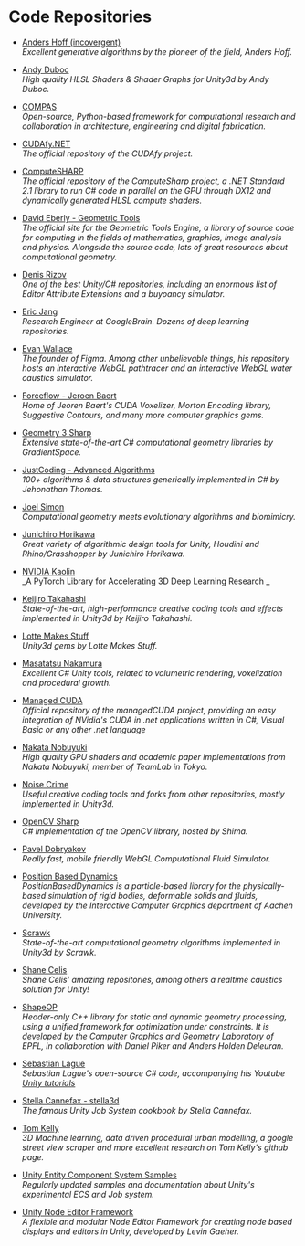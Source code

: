 Code Repositories
======
* [Anders Hoff (incovergent)](https://github.com/inconvergent)  
_Excellent generative algorithms by the pioneer of the field, Anders Hoff._  

* [Andy Duboc](https://github.com/andydbc)
</br> _High quality HLSL Shaders & Shader Graphs for Unity3d by Andy Duboc._

* [COMPAS](https://github.com/compas-dev/compas) 
</br> _Open-source, Python-based framework for computational research and collaboration in architecture, engineering and digital fabrication._

* [CUDAfy.NET](https://github.com/Cr33zz/CUDAfy.NET)
</br> _The official repository of the CUDAfy project._

* [ComputeSHARP](https://github.com/Sergio0694/ComputeSharp)
<br/> _The official repository of the ComputeSharp project, a .NET Standard 2.1 library to run C# code in parallel on the GPU through DX12 and dynamically generated HLSL compute shaders._

* [David Eberly - Geometric Tools](https://www.geometrictools.com/index.html)
</br>_The official site for the Geometric Tools Engine, a library of source code for computing in the fields of mathematics, graphics, image analysis and physics. Alongside the source code, lots of great resources about computational geometry._

* [Denis Rizov](https://github.com/dbrizov)
<br/>_One of the best Unity/C# repositories, including an enormous list of Editor Attribute Extensions and a buyoancy simulator._

* [Eric Jang](https://github.com/ericjang)
_</br> Research Engineer at GoogleBrain. Dozens of deep learning repositories._

* [Evan Wallace](https://github.com/evanw?tab=repositories)
<br/> _The founder of Figma. Among other unbelievable things, his repository hosts an interactive WebGL pathtracer and an interactive WebGL water caustics simulator._

* [Forceflow - Jeroen Baert](https://github.com/Forceflow?tab=repositories)
<br/>_Home of Jeoren Baert's CUDA Voxelizer, Morton Encoding library, Suggestive Contours, and many more computer graphics gems._

* [Geometry 3 Sharp](https://github.com/gradientspace/geometry3Sharp)
</br>_Extensive state-of-the-art C# computational geometry libraries by GradientSpace._

* [JustCoding - Advanced Algorithms](https://github.com/justcoding121/Advanced-Algorithms)
<br/>_100+ algorithms & data structures generically implemented in C# by Jehonathan Thomas._

* [Joel Simon](https://github.com/joel-simon)
</br>_Computational geometry meets evolutionary algorithms and biomimicry._

* [Junichiro Horikawa](https://github.com/jhorikawa)
</br>_Great variety of algorithmic design tools for Unity, Houdini and Rhino/Grasshopper by Junichiro Horikawa._

* [NVIDIA Kaolin](https://github.com/NVIDIAGameWorks/kaolin)
<br/>_A PyTorch Library for Accelerating 3D Deep Learning Research _

* [Keijiro Takahashi](https://github.com/keijiro)
</br>_State-of-the-art, high-performance creative coding tools and effects implemented in Unity3d by Keijiro Takahashi._

* [Lotte Makes Stuff](https://github.com/LotteMakesStuff)
</br>_Unity3d gems by Lotte Makes Stuff._

* [Masatatsu Nakamura](https://github.com/mattatz)
<br/>_Excellent C# Unity tools, related to volumetric rendering, voxelization and procedural growth._

* [Managed CUDA](https://github.com/kunzmi/managedCuda)
<br/>_Official repository of the managedCUDA project, providing an easy integration of NVidia's CUDA in .net applications written in C#, Visual Basic or any other .net language_

* [Nakata Nobuyuki](https://github.com/nobnak)
<br/>_High quality GPU shaders and academic paper implementations from Nakata Nobuyuki, member of TeamLab in Tokyo._

* [Noise Crime](https://github.com/noisecrime)
_</br> Useful creative coding tools and forks from other repositories, mostly implemented in Unity3d._

* [OpenCV Sharp](https://github.com/shimat/opencvsharp)
_<br/>C# implementation of the OpenCV library, hosted by Shima._

* [Pavel Dobryakov](https://github.com/PavelDoGreat)
_</br> Really fast, mobile friendly WebGL Computational Fluid Simulator._

* [Position Based Dynamics](https://github.com/InteractiveComputerGraphics/PositionBasedDynamics)<br/>
_PositionBasedDynamics is a particle-based library for the physically-based simulation of rigid bodies, deformable solids and fluids, developed by the Interactive Computer Graphics department of Aachen University._

* [Scrawk](https://github.com/Scrawk)
_</br> State-of-the-art computational geometry algorithms implemented in Unity3d by Scrawk._

* [Shane Celis](https://github.com/shanecelis?tab=repositories)
<br/> _Shane Celis' amazing repositories, among others a realtime caustics solution for Unity!_

* [ShapeOP](https://www.shapeop.org/index.php)
_</br> Header-only C++ library for static and dynamic geometry processing, using a unified framework for optimization under constraints. It is developed by the Computer Graphics and Geometry Laboratory of EPFL, in collaboration with Daniel Piker and Anders Holden Deleuran._

* [Sebastian Lague](https://github.com/SebLague)<br/>
_Sebastian Lague's open-source C# code, accompanying his Youtube [Unity tutorials](https://www.youtube.com/user/Cercopithecan)_

* [Stella Cannefax - stella3d](https://github.com/stella3d)
_</br> The famous Unity Job System cookbook by Stella Cannefax._

* [Tom Kelly](https://github.com/twak?tab=repositories)
<br/> _3D Machine learning, data driven procedural urban modelling, a google street view scraper and more excellent research on Tom Kelly's github page._

* [Unity Entity Component System Samples](https://github.com/Unity-Technologies/EntityComponentSystemSamples)
_</br> Regularly updated samples and documentation about Unity's experimental ECS and Job system._

* [Unity Node Editor Framework](https://github.com/Seneral/Node_Editor_Framework)<br/>
_A flexible and modular Node Editor Framework for creating node based displays and editors in Unity, developed by Levin Gaeher._

